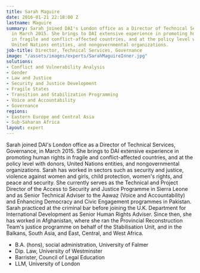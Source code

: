 ```yaml
---
title: Sarah Maguire
date: 2016-01-21 22:18:00 Z
lastname: Maguire
summary: Sarah joined DAI's London office as a Director of Technical Services, Governance,
  in March 2015. She brings to DAI extensive experience in promoting human rights
  in fragile and conflict-affected countries, and at the policy level with donors,
  United Nations entities, and nongovernmental organizations.
job-title: Director, Technical Services, Governance
image: "/assets/images/experts/SarahMaguireInner.jpg"
solutions:
- Conflict and Vulnerability Analysis
- Gender
- Law and Justice
- Security and Justice Development
- Fragile States
- Transition and Stabilization Programming
- Voice and Accountability
- Governance
regions:
- Eastern Europe and Central Asia
- Sub-Saharan Africa
layout: expert
---
```


Sarah joined DAI's London office as a Director of Technical Services, Governance, in March 2015. She brings to DAI extensive experience in promoting human rights in fragile and conflict-affected countries, and at the policy level with donors, United Nations entities, and nongovernmental organizations. Sarah has worked in sectors such as security and justice, violence against women and girls, child protection, women's rights, and peace and security. She currently serves as the Technical and Project Director of the Access to Security and Justice Programme in Sierra Leone and as Senior Technical Adviser to the Aawaz (Voice and Accountability) and Enhancing Democracy and Civic Engagement programmes in Pakistan. Sarah practiced at the criminal bar before joining the U.K. Department for International Development as Senior Human Rights Adviser. Since then, she has worked in Afghanistan, where she ran the Provincial Reconstruction Team's justice programme on behalf of the Stabilisation Unit, and in the Balkans, South Asia, and East, Central, and West Africa.

* B.A. (hons), social administration, University of Falmer
* Dip. Law, University of Westminster
* Barrister, Council of Legal Education
* LLM, University of London 
